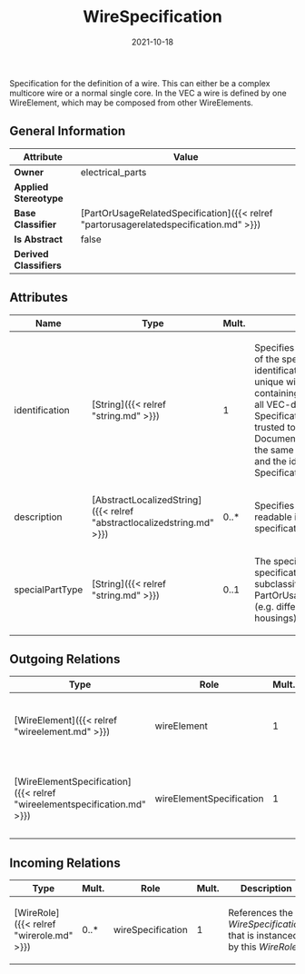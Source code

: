 ﻿---
title: WireSpecification
toc: false
type: specs
date: "2021-10-18"
draft: false
specification: VEC
version: 1.2.1
documentType: "Recommendation"
elementType: Class
classes:
  - WireSpecification
menu_name: vec-1.2.1
---
<p> Specification for the definition of a wire. This can either be a complex multicore wire or a normal single core. In the VEC a wire is defined by one WireElement, which may be composed from other WireElements.      </p>

## General Information

| Attribute               | Value |
|-------------------------|-------|
| **Owner**               | electrical_parts |
| **Applied Stereotype**  |   |
| **Base Classifier**     | [PartOrUsageRelatedSpecification]({{< relref "partorusagerelatedspecification.md" >}})<br/>  |
| **Is Abstract**         | false |
| **Derived Classifiers** |   |

## Attributes
|  Name  |  Type  |  Mult.  |  Description  |  Owning Classifier  |
|--------|--------|---------|---------------|--------------|
|identification | [String]({{< relref "string.md" >}}) | 1 | <p> Specifies a unique identification of the specification. The identification is guaranteed to be unique within the document containing the specification. For all VEC-documents a Specification-instance can be trusted to be identical if the DocumentVersion-instance is the same (see DocumentVersion) and the identification of the Specification is the same.      </p> | [Specification]({{< relref "specification.md" >}}) |
|description | [AbstractLocalizedString]({{< relref "abstractlocalizedstring.md" >}}) | 0..* | <p> Specifies additional, human readable information about the specification.      </p> | [Specification]({{< relref "specification.md" >}}) |
|specialPartType | [String]({{< relref "string.md" >}}) | 0..1 | <p>The specialPartType allows the specification of subclassifications for a PartOrUsageRelatedSpecification (e.g. different types of connector housings).  </p> | [PartOrUsageRelatedSpecification]({{< relref "partorusagerelatedspecification.md" >}}) |

## Outgoing Relations
|    Type  |   Role   |   Mult.   |   Mult.   |   Description   |
|----------|----------|-----------|-----------|-----------------|
| [WireElement]({{< relref "wireelement.md" >}}) | wireElement | 1 | 0..1 | <p> Specifies the <i>WireElement</i> that represents the root of the <i>WireSpecification</i>.      </p> |
| [WireElementSpecification]({{< relref "wireelementspecification.md" >}}) | wireElementSpecification | 1 | 0..* | <p> References the <i>WireElementSpecification </i>that defines the properties of the top-most <i>WireElement.</i>      </p> |
##  Incoming Relations
|    Type  |   Mult.  |   Role    |   Mult.   |   Description  |
|----------|----------|-----------|-----------|----------------|
| [WireRole]({{< relref "wirerole.md" >}}) | 0..* | wireSpecification | 1 | <p> References the <i>WireSpecification</i> that is instanced by this <i>WireRole.</i>      </p> |
